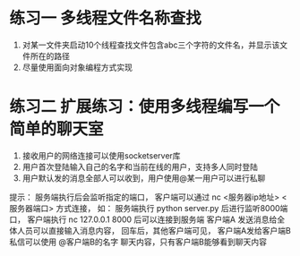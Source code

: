 # 练习一 多线程文件名称查找
1. 对某一文件夹启动10个线程查找文件包含abc三个字符的文件名，并显示该文件所在的路径
2. 尽量使用面向对象编程方式实现



# 练习二 扩展练习：使用多线程编写一个简单的聊天室
1. 接收用户的网络连接可以使用socketserver库
2. 用户首次登陆输入自己的名字和当前在线的用户，支持多人同时登陆
3. 用户默认发的消息全部人可以收到，用户使用@某一用户可以进行私聊

提示： 服务端执行后会监听指定的端口， 客户端可以通过 nc <服务器ip地址>  <服务器端口> 方式连接， 如：
服务端执行 python server.py 后进行监听8000端口， 客户端执行 nc 127.0.0.1 8000 后可以连接到服务端
客户端A 发送消息给全体人员可以直接输入消息内容， 回车后，其他客户端可见，  客户端A发给客户端B私信可以使用
@客户端B的名字  聊天内容，只有客户端B能够看到聊天内容
